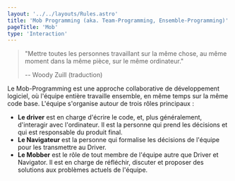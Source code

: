 ```yaml
---
layout: '../../layouts/Rules.astro'
title: 'Mob Programming (aka. Team-Programming, Ensemble-Programming)'
pageTitle: 'Mob'
type: 'Interaction'
---
```


> "Mettre toutes les personnes travaillant sur la même chose, au même moment dans la même pièce, sur le même ordinateur."
>
>-- Woody Zuill (traduction)


Le Mob-Programming est une approche collaborative de développement logiciel, où l'équipe entière travaille ensemble, en même temps sur la même code base. L'équipe s'organise autour de trois rôles principaux :

- **Le driver** est en charge d'écrire le code, et, plus généralement, d'interagir avec l'ordinateur. Il est la personne qui prend les décisions et qui est responsable du produit final.
- **Le Navigateur** est la personne qui formalise les décisions de l'équipe pour les transmettre au Driver.
- **Le Mobber** est le rôle de tout membre de l'équipe autre que Driver et Navigator. Il est en charge de réfléchir, discuter et proposer des solutions aux problèmes actuels de l'équipe.

